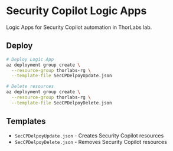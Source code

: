 # Security Copilot Logic Apps

Logic Apps for Security Copilot automation in ThorLabs lab.

## Deploy

```bash
# Deploy Logic App
az deployment group create \
  --resource-group thorlabs-rg \
  --template-file SecCPDelpoyUpdate.json

# Delete resources  
az deployment group create \
  --resource-group thorlabs-rg \
  --template-file SecCPDelpoyDelete.json
```

## Templates

- `SecCPDelpoyUpdate.json` - Creates Security Copilot resources
- `SecCPDelpoyDelete.json` - Removes Security Copilot resources